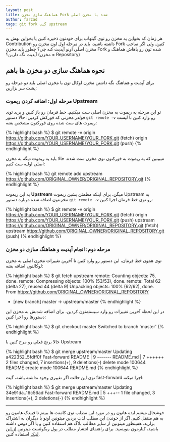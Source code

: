 ```yaml
---
layout: post
title: هماهنگ سازی مخزن Fork شده با مخزن اصلی
author: farzad
tags: git fork گیت upstream
---
```

هر زمان که بخواین یه مخزن رو توی گیتهاب برای خودتون ذخیره کنین یا بخواین بهش یه Contribution داشته باشید، باید در مرحله اول اون مخزن رو Fork کنین. ولی اگر صاحب مخزن اصلی اونو آپدیت کنه چی؟ چطور باید مخزن Fork شده تون رو باهاش هماهنگ و آپدیت نگه دارین؟
(مخزن = Repository)

## نحوه هماهنگ سازی دو مخزن ها باهم

برای آپدیت و هماهنگ نگه داشتن مخزن لوکال تون با مخزن اصلی باید دو مرحله رو پشت سر بزارین:

### مرحله اول: اضافه کردن ریموت Upstream
تو این مرحله یه ریموت به مخزن اصلی ست میکنیم. خط فرمان رو باز کنین و برید توی فولدر مخزنی که فورکش کردین: حالا دستور `git remote -v` رو وارد کنین تا لیست ریموت های ست شده روی فورکتون مشخص بشه:

{% highlight bash %}
$ git remote -v
origin  https://github.com/YOUR_USERNAME/YOUR_FORK.git (fetch)
origin  https://github.com/YOUR_USERNAME/YOUR_FORK.git (push)
{% endhighlight %}

میبینین که یه ریموت به فورکتون توی مخزن ست شده. حالا باید یه ریموت دیگه به مخزن اصلی اولیه ست کنیم:

{% highlight bash %}
git remote add upstream https://github.com/ORIGINAL_OWNER/ORIGINAL_REPOSITORY.git
{% endhighlight %}

به این ریموت __Upstream__ میگن. برای اینکه مطمئن بشین ریموت Upstream به مخزنتون اضافه شده دوباره دستور `git remote -v` رو توی خط فرمان اجرا کنین:

{% highlight bash %}
$ git remote -v
origin    https://github.com/YOUR_USERNAME/YOUR_FORK.git (fetch)
origin    https://github.com/YOUR_USERNAME/YOUR_FORK.git (push)
upstream  https://github.com/ORIGINAL_OWNER/ORIGINAL_REPOSITORY.git (fetch)
upstream  https://github.com/ORIGINAL_OWNER/ORIGINAL_REPOSITORY.git (push)
{% endhighlight %}

### مرحله دوم: انجام آپدیت و هماهنگ سازی دو مخزن

توی همون خط فرمان، این دستور رو وارد کنین تا آخرین تغییرات مخزن اصلی به مخزن لوکالتون اضافه بشه:

{% highlight bash %}
$ git fetch upstream
remote: Counting objects: 75, done.
remote: Compressing objects: 100% (53/53), done.
remote: Total 62 (delta 27), reused 44 (delta 9)
Unpacking objects: 100% (62/62), done.
From https://github.com/ORIGINAL_OWNER/ORIGINAL_REPOSITORY
 * [new branch]      master     -> upstream/master
{% endhighlight %}

در این لحظه آخرین تغییرات رو وارد سیستمتون کردین. برای اضافه شدنش به مخزن این دستورها رو اجرا کنین:

{% highlight bash %}
$ git checkout master
Switched to branch 'master'
{% endhighlight %}

حالا برنچ فعلی رو مرج کنین با Upstream

{% highlight bash %}
$ git merge upstream/master
Updating a422352..5fdff0f
Fast-forward
 README                    |    9 -------
 README.md                 |    7 ++++++
 2 files changed, 7 insertions(+), 9 deletions(-)
 delete mode 100644 README
 create mode 100644 README.md
{% endhighlight %}

توی این حالت اگر تغییری وجود نداشته باشه،‌ گیت fast-forward اجرا میکنه:

{% highlight bash %}
$ git merge upstream/master
Updating 34e91da..16c56ad
Fast-forward
 README.md                 |    5 +++--
 1 file changed, 3 insertions(+), 2 deletions(-)
{% endhighlight %}

---

خوشحال میشم ایده هاتون رو در مورد این مطلب توی کامنت ها ببینم تا فیبدک هامون رو به هم منتقل کنیم.
اگر از خوندن این مطلب لذت بردین میتونین اونو با دیگران به اشتراک بزارید. همینطور میتونین از سایر مطالب بلاگ هم استفاده کنین و یا اگر دوس داشته باشید، کنارمون بنویسید. برای راهنمای انتشار مطلب در پول ریکوئست میتونین
[از این لینک](http://pullrequest.ir/contribute "راهنمای انتشار مطلب در پول ریکوئست") استفاده کنین.
